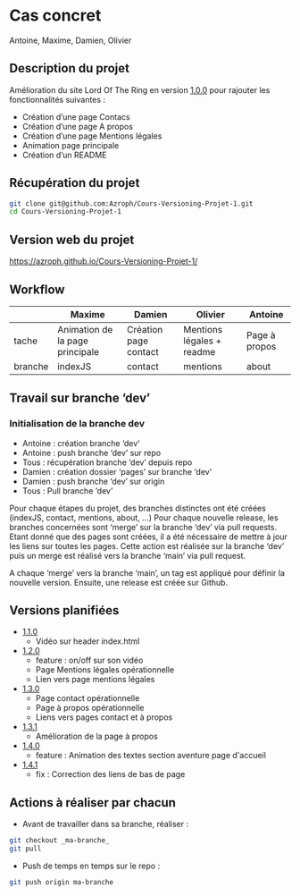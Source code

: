 # Cas concret

Antoine, Maxime, Damien, Olivier

## Description du projet

Amélioration du site Lord Of The Ring en version [1.0.0](https://github.com/Azroph/Cours-Versioning-Projet-1/releases/tag/1.0.0) pour rajouter les fonctionnalités suivantes :

- Création d’une page Contacs
- Création d’une page A propos
- Création d’une page Mentions légales
- Animation page principale
- Création d’un README

## Récupération du projet

```bash
git clone git@github.com:Azroph/Cours-Versioning-Projet-1.git
cd Cours-Versioning-Projet-1
```

## Version web du projet

https://azroph.github.io/Cours-Versioning-Projet-1/

## Workflow

|         | Maxime                          | Damien                | Olivier                   | Antoine       |
| ------- | ------------------------------- | --------------------- | ------------------------- | ------------- |
| tache   | Animation de la page principale | Création page contact | Mentions légales + readme | Page à propos |
| branche | indexJS                         | contact               | mentions                  | about         |

## Travail sur branche ‘dev’

### Initialisation de la branche dev

- Antoine : création branche ‘dev’
- Antoine : push branche ‘dev’ sur repo
- Tous : récupération branche ‘dev’ depuis repo
- Damien : création dossier ‘pages’ sur branche ‘dev’
- Damien : push branche ‘dev’ sur origin
- Tous : Pull branche ‘dev’

Pour chaque étapes du projet, des branches distinctes ont été créées (indexJS, contact, mentions, about, ...)
Pour chaque nouvelle release, les branches concernées sont ‘merge’ sur la branche ‘dev’ via pull requests.
Etant donné que des pages sont créées, il a été nécessaire de mettre à jour les liens sur toutes les pages.
Cette action est réalisée sur la branche ‘dev’ puis un merge est réalisé vers la branche ‘main’ via pull request.

A chaque ‘merge’ vers la branche ‘main’, un tag est appliqué pour définir la nouvelle version. Ensuite, une release est créée sur Github.

## Versions planifiées

- [1.1.0](https://github.com/Azroph/Cours-Versioning-Projet-1/releases/tag/1.1.0)
  - Vidéo sur header index.html
- [1.2.0](https://github.com/Azroph/Cours-Versioning-Projet-1/releases/tag/1.2.0)
  - feature : on/off sur son vidéo
  - Page Mentions légales opérationnelle
  - Lien vers page mentions légales
- [1.3.0](https://github.com/Azroph/Cours-Versioning-Projet-1/releases/tag/1.3.0)
  - Page contact opérationnelle
  - Page à propos opérationnelle
  - Liens vers pages contact et à propos
- [1.3.1](https://github.com/Azroph/Cours-Versioning-Projet-1/releases/tag/1.3.1)
  - Amélioration de la page à propos
- [1.4.0](https://github.com/Azroph/Cours-Versioning-Projet-1/releases/tag/1.4.0)
  - feature : Animation des textes section aventure page d'accueil
- [1.4.1](https://github.com/Azroph/Cours-Versioning-Projet-1/releases/tag/1.4.1)
  - fix : Correction des liens de bas de page

## Actions à réaliser par chacun

- Avant de travailler dans sa branche, réaliser :

```bash
git checkout _ma-branche_
git pull
```

- Push de temps en temps sur le repo :

```bash
git push origin ma-branche
```

##
